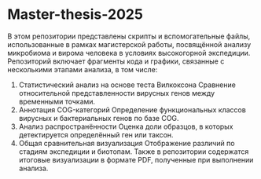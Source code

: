 # Master-thesis-2025
В этом репозитории представлены скрипты и вспомогательные файлы, использованные в рамках магистерской работы, посвящённой анализу микробиома и вирома человека в условиях высокогорной экспедиции.
Репозиторий включает фрагменты кода и графики, связанные с несколькими этапами анализа, в том числе:
1. Статистический анализ на основе теста Вилкоксона
Сравнение относительной представленности вирусных генов между временными точками.
2. Аннотация COG-категорий
Определение функциональных классов вирусных и бактериальных генов по базе COG.
3. Анализ распространённости
Оценка доли образцов, в которых детектируется определённый ген или таксон.
4. Общая сравнительная визуализация 
Отображение различий по стадиям экспедиции и биотопам.
Также в репозитории содержатся итоговые визуализации в формате PDF, полученные при выполнении анализа.
